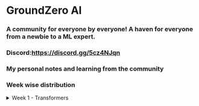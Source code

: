 # GroundZero AI
### A community for everyone by everyone! A haven for everyone from a newbie to a ML expert.
### Discord:https://discord.gg/5cz4NJqn
### My personal notes and learning from the community

### Week wise distribution
<details>
  <summary>Week 1 - Transformers</summary>

  #### DAY 1:
  - Why do RNNs fail
  - Transformer Basics - Input + Embeddings

  #### DAY 2:
  - Attention Mechanism from Scratch
  - Self-Attention

  #### DAY 3:
  - Multi-Head Attention
  - LayerNorm, Residual

  #### DAY 4:
  - FFNN, Masked Attention

  #### DAY 5:
  - Encoder - Final Shot!
  - Decoder - Final Shot!

</details>

